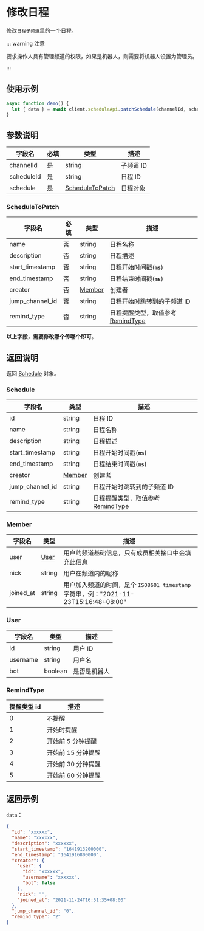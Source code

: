 # 修改日程 <Badge text="v2.3.0" />

修改`日程子频道`里的一个日程。

::: warning 注意

要求操作人具有管理频道的权限，如果是机器人，则需要将机器人设置为管理员。

:::

## 使用示例

```javascript
async function demo() {
  let { data } = await client.scheduleApi.patchSchedule(channelId, scheduleId, schedule);
}
```

## 参数说明

| 字段名     | 必填 | 类型                                | 描述      |
| ---------- | ---- | ----------------------------------- | --------- |
| channelId  | 是   | string                              | 子频道 ID |
| scheduleId | 是   | string                              | 日程 ID   |
| schedule   | 是   | [ScheduleToPatch](#scheduletopatch) | 日程对象  |

### ScheduleToPatch

| 字段名          | 必填 | 类型              | 描述                                            |
| --------------- | ---- | ----------------- | ----------------------------------------------- |
| name            | 否   | string            | 日程名称                                        |
| description     | 否   | string            | 日程描述                                        |
| start_timestamp | 否   | string            | 日程开始时间戳(**`ms`**)                        |
| end_timestamp   | 否   | string            | 日程结束时间戳(**`ms`**)                        |
| creator         | 否   | [Member](#member) | 创建者                                          |
| jump_channel_id | 否   | string            | 日程开始时跳转到的子频道 ID                     |
| remind_type     | 否   | string            | 日程提醒类型，取值参考[RemindType](#remindtype) |

**以上字段，需要修改哪个传哪个即可**。

## 返回说明

返回 [Schedule](#schedule) 对象。

### Schedule

| 字段名          | 类型              | 描述                                            |
| --------------- | ----------------- | ----------------------------------------------- |
| id              | string            | 日程 ID                                         |
| name            | string            | 日程名称                                        |
| description     | string            | 日程描述                                        |
| start_timestamp | string            | 日程开始时间戳(**`ms`**)                        |
| end_timestamp   | string            | 日程结束时间戳(**`ms`**)                        |
| creator         | [Member](#member) | 创建者                                          |
| jump_channel_id | string            | 日程开始时跳转到的子频道 ID                     |
| remind_type     | string            | 日程提醒类型，取值参考[RemindType](#remindtype) |

### Member

| 字段名    | 类型          | 描述                                                                                 |
| --------- | ------------- | ------------------------------------------------------------------------------------ |
| user      | [User](#user) | 用户的频道基础信息，只有成员相关接口中会填充此信息                                   |
| nick      | string        | 用户在频道内的昵称                                                                   |
| joined_at | string        | 用户加入频道的时间，是个 `ISO8601 timestamp` 字符串，例："2021-11-23T15:16:48+08:00" |

### User

| 字段名   | 类型    | 描述         |
| -------- | ------- | ------------ |
| id       | string  | 用户 ID      |
| username | string  | 用户名       |
| bot      | boolean | 是否是机器人 |

### RemindType

| 提醒类型 id | 描述               |
| ----------- | ------------------ |
| 0           | 不提醒             |
| 1           | 开始时提醒         |
| 2           | 开始前 5 分钟提醒  |
| 3           | 开始前 15 分钟提醒 |
| 4           | 开始前 30 分钟提醒 |
| 5           | 开始前 60 分钟提醒 |

## 返回示例

`data`：

```json
{
  "id": "xxxxxx",
  "name": "xxxxxx",
  "description": "xxxxxx",
  "start_timestamp": "1641913200000",
  "end_timestamp": "1641916800000",
  "creator": {
    "user": {
      "id": "xxxxxx",
      "username": "xxxxxx",
      "bot": false
    },
    "nick": "",
    "joined_at": "2021-11-24T16:51:35+08:00"
  },
  "jump_channel_id": "0",
  "remind_type": "2"
}
```
